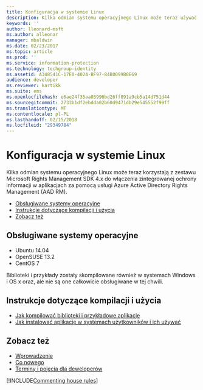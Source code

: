 ```yaml
---
title: Konfiguracja w systemie Linux
description: Kilka odmian systemu operacyjnego Linux może teraz używać zestawu Rights Management SDK 4.x.
keywords: ''
author: lleonard-msft
ms.author: alleonar
manager: mbaldwin
ms.date: 02/23/2017
ms.topic: article
ms.prod: ''
ms.service: information-protection
ms.technology: techgroup-identity
ms.assetid: A348541C-17E0-4024-BF97-84B0099B0E69
audience: developer
ms.reviewer: kartikk
ms.suite: ems
ms.openlocfilehash: e6ae24f35aa03996bd26ff891a9cb5a14d751d44
ms.sourcegitcommit: 2733b1df2ebdda02b60d9471db29e545552f99ff
ms.translationtype: MT
ms.contentlocale: pl-PL
ms.lasthandoff: 02/15/2018
ms.locfileid: "29349784"
---
```

# <a name="linux-setup"></a>Konfiguracja w systemie Linux

Kilka odmian systemu operacyjnego Linux może teraz korzystają z zestawu Microsoft Rights Management SDK 4.x do włączenia zintegrowanej ochrony informacji w aplikacjach za pomocą usługi Azure Active Directory Rights Management (AAD RM).

- [Obsługiwane systemy operacyjne](#supported-operating-systems)
- [Instrukcje dotyczące kompilacji i użycia](#how-to-build-and-use)
- [Zobacz też](#see-also)

## <a name="supported-operating-systems"></a>Obsługiwane systemy operacyjne

- Ubuntu 14.04
- OpenSUSE 13.2
- CentOS 7

Biblioteki i przykłady zostały skompilowane również w systemach Windows i OS x oraz, ale nie są one całkowicie obsługiwane w tej chwili.
 
## <a name="how-to-build-and-use"></a>Instrukcje dotyczące kompilacji i użycia

- [Jak kompilować biblioteki i przykładowe aplikacje](https://github.com/AzureAD/rms-sdk-for-cpp/wiki/How-to-Build)
- [Jak instalować aplikacje w systemach użytkowników i ich używać](https://github.com/AzureAD/rms-sdk-for-cpp/wiki/How-to-Use)

## <a name="see-also"></a>Zobacz też

- [Wprowadzenie](get-started.md)
- [Co nowego](release-notes.md)
- [Terminy i pojęcia dla deweloperów](core-concepts.md)

[!INCLUDE[Commenting house rules](../includes/houserules.md)]